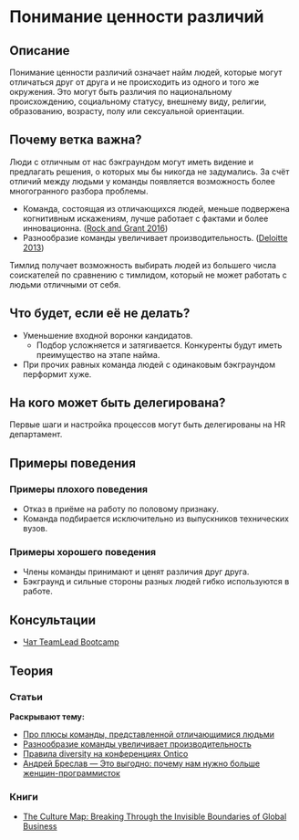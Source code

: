 # Понимание ценности различий
## Описание
Понимание ценности различий означает найм людей, которые могут отличаться друг от друга и не происходить из одного и того же окружения. Это могут быть различия по национальному происхождению, социальному статусу, внешнему виду, религии, образованию, возрасту, полу или сексуальной ориентации.

## Почему ветка важна?
Люди с отличным от нас бэкграундом могут иметь видение и предлагать решения, о которых мы бы никогда не задумались. За счёт отличий между людьми у команды появляется возможность более многогранного разбора проблемы.

- Команда, состоящая из отличающихся людей, меньше подвержена когнитивным искажениям, лучше работает с фактами и более инновационна. ([Rock and Grant 2016](https://hbr.org/2016/11/why-diverse-teams-are-smarter))
- Разнообразие команды увеличивает производительность. ([Deloitte 2013](https://www2.deloitte.com/content/dam/Deloitte/au/Documents/human-capital/deloitte-au-hc-diversity-inclusion-soup-0513.pdf))

Тимлид получает возможность выбирать людей из большего числа соискателей по сравнению с тимлидом, который не может работать с людьми отличными от себя.

## Что будет, если её не делать?
- Уменьшение входной воронки кандидатов.
  - Подбор усложняется и затягивается. Конкуренты будут иметь преимущество на этапе найма.
- При прочих равных команда людей с одинаковым бэкграундом перформит хуже.

## На кого может быть делегирована?
Первые шаги и настройка процессов могут быть делегированы на HR департамент.

## Примеры поведения
### Примеры плохого поведения
- Отказ в приёме на работу по половому признаку.
- Команда подбирается исключительно из выпускников технических вузов.

### Примеры хорошего поведения
- Члены команды принимают и ценят различия друг друга.
- Бэкграунд и сильные стороны разных людей гибко используются в работе.

## Консультации
- [Чат TeamLead Bootcamp](https://t.me/tlbootcamp)

## Теория
### Статьи
**Раскрывают тему:**
- [Про плюсы команды, представленной отличающимися людьми](https://hbr.org/2016/11/why-diverse-teams-are-smarter)
- [Разнообразие команды увеличивает производительность](https://www2.deloitte.com/content/dam/Deloitte/au/Documents/human-capital/deloitte-au-hc-diversity-inclusion-soup-0513.pdf)
- [Правила diversity на конференциях Ontico](https://www.facebook.com/photo.php?fbid=3098165436891793&set=a.170919312949768&type=3)
- [Андрей Бреслав — Это выгодно: почему нам нужно больше женщин-программисток](https://youtu.be/iYVVx5ZRm-0?t=26679)

### Книги
- [The Culture Map: Breaking Through the Invisible Boundaries of Global Business](https://www.goodreads.com/book/show/22085568-the-culture-map)
